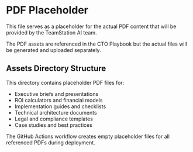 # PDF Placeholder

This file serves as a placeholder for the actual PDF content that will be provided by the TeamStation AI team.

The PDF assets are referenced in the CTO Playbook but the actual files will be generated and uploaded separately.

## Assets Directory Structure

This directory contains placeholder PDF files for:
- Executive briefs and presentations
- ROI calculators and financial models  
- Implementation guides and checklists
- Technical architecture documents
- Legal and compliance templates
- Case studies and best practices

The GitHub Actions workflow creates empty placeholder files for all referenced PDFs during deployment.